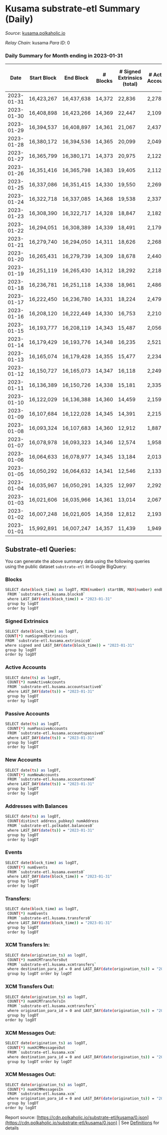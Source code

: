# Kusama substrate-etl Summary (Daily)

_Source_: [kusama.polkaholic.io](https://kusama.polkaholic.io)

*Relay Chain*: kusama
*Para ID*: 0



### Daily Summary for Month ending in 2023-01-31


| Date | Start Block | End Block | # Blocks | # Signed Extrinsics (total) | # Active Accounts | # Passive | # New | # Addresses with Balances | # Events | # Transfers | # XCM Transfers In | # XCM Transfers Out | # XCM In | # XCM Out | Issues | 
| ---- | ----------- | --------- | -------- | --------------------------- | ----------------- | --------- | ----- | ------------------------- | -------- | ----------- | ------------------ | ------------------- | -------- | --------- | ------ |
| 2023-01-31 | 16,423,267 | 16,437,638 | 14,372 | 22,836 | 2,278 | 233 | 135 | 282,168 | 820,264 | 1,191 ($3,314,086.84) | 123 ($137,817.53) | 99 ($142,701.00) |  |  |  |
| 2023-01-30 | 16,408,898 | 16,423,266 | 14,369 | 22,447 | 2,109 | 204 | 90 | 282,093 | 838,489 | 998 ($2,452,855.19) | 138 ($213,973.66) | 133 ($100,009.35) |  |  |  |
| 2023-01-29 | 16,394,537 | 16,408,897 | 14,361 | 21,067 | 2,437 | 215 | 99 | 282,024 | 804,947 | 1,071 ($1,276,979.60) | 135 ($124,365.79) | 136 ($144,860.16) |  |  |  |
| 2023-01-28 | 16,380,172 | 16,394,536 | 14,365 | 20,099 | 2,049 | 201 | 98 | 281,949 | 803,742 | 1,050 ($2,213,693.65) | 134 ($318,534.31) | 111 ($93,944.42) |  |  |  |
| 2023-01-27 | 16,365,799 | 16,380,171 | 14,373 | 20,975 | 2,122 | 233 | 105 | 281,881 | 834,268 | 1,118 ($2,171,562.58) | 126 ($86,415.01) | 149 ($100,678.13) |  |  |  |
| 2023-01-26 | 16,351,416 | 16,365,798 | 14,383 | 19,405 | 2,112 | 226 | 107 | 281,911 | 777,603 | 1,099 ($1,627,817.47) | 127 ($131,137.56) | 153 ($153,277.27) |  |  |  |
| 2023-01-25 | 16,337,086 | 16,351,415 | 14,330 | 19,550 | 2,269 | 234 | 98 | 281,866 | 800,937 | 1,464 ($2,443,041.92) | 154 ($96,935.64) | 137 ($117,729.28) |  |  |  |
| 2023-01-24 | 16,322,718 | 16,337,085 | 14,368 | 19,538 | 2,337 | 4,882 | 156 | 281,815 | 827,164 | 8,574 ($4,889,373.24) | 148 ($124,742.63) | 182 ($188,933.20) |  |  |  |
| 2023-01-23 | 16,308,390 | 16,322,717 | 14,328 | 18,847 | 2,182 | 227 | 126 | 281,739 | 817,126 | 1,294 ($6,286,690.96) | 166 ($139,591.13) | 156 ($210,333.71) |  |  |  |
| 2023-01-22 | 16,294,051 | 16,308,389 | 14,339 | 18,491 | 2,179 | 217 | 114 | 281,717 | 803,640 | 1,157 ($2,299,557.89) | 114 ($376,636.02) | 112 ($82,766.71) |  |  |  |
| 2023-01-21 | 16,279,740 | 16,294,050 | 14,311 | 18,626 | 2,268 | 217 | 132 | 281,671 | 811,031 | 1,450 ($3,940,019.66) | 126 ($195,554.34) | 122 ($224,166.37) |  |  |  |
| 2023-01-20 | 16,265,431 | 16,279,739 | 14,309 | 18,678 | 2,440 | 224 | 153 | 281,599 | 801,488 | 1,872 ($5,043,972.53) | 164 ($368,187.05) | 221 ($414,516.25) |  |  |  |
| 2023-01-19 | 16,251,119 | 16,265,430 | 14,312 | 18,292 | 2,218 | 190 | 79 | 281,531 | 828,374 | 1,325 ($3,784,807.87) | 144 ($148,257.54) | 158 ($97,050.09) |  |  |  |
| 2023-01-18 | 16,236,781 | 16,251,118 | 14,338 | 18,961 | 2,486 | 260 | 111 | 281,494 | 792,386 | 1,779 ($10,614,882.86) | 248 ($301,749.55) | 237 ($264,234.55) |  |  |  |
| 2023-01-17 | 16,222,450 | 16,236,780 | 14,331 | 18,224 | 2,479 | 201 | 133 | 281,440 | 795,403 | 1,892 ($7,365,953.80) | 221 ($373,598.21) | 176 ($322,352.30) |  |  |  |
| 2023-01-16 | 16,208,120 | 16,222,449 | 14,330 | 16,753 | 2,210 | 193 | 85 | 281,374 | 811,856 | 1,594 ($22,843,232.99) | 126 ($225,218.87) | 104 ($53,737.46) |  |  |  |
| 2023-01-15 | 16,193,777 | 16,208,119 | 14,343 | 15,487 | 2,056 | 220 | 122 | 281,403 | 782,203 | 1,465 ($5,049,882.77) | 132 ($52,241.42) | 111 ($39,059.92) |  |  |  |
| 2023-01-14 | 16,179,429 | 16,193,776 | 14,348 | 16,235 | 2,521 | 208 | 119 | 281,299 | 805,490 | 2,008 ($4,000,661.63) | 185 ($300,753.24) | 148 ($83,282.65) |  |  |  |
| 2023-01-13 | 16,165,074 | 16,179,428 | 14,355 | 15,477 | 2,234 | 186 | 84 | 281,362 | 813,069 | 1,379 ($1,654,256.43) | 127 ($90,114.16) | 137 ($71,296.56) |  |  |  |
| 2023-01-12 | 16,150,727 | 16,165,073 | 14,347 | 16,118 | 2,249 | 193 | 90 | 281,427 | 801,323 | 1,318 ($1,567,884.56) | 140 ($95,702.65) | 135 ($76,299.70) |  |  |  |
| 2023-01-11 | 16,136,389 | 16,150,726 | 14,338 | 15,181 | 2,335 | 203 | 95 | 281,388 | 790,658 | 1,464 ($1,032,778.46) | 121 ($42,844.40) | 111 ($53,292.05) |  |  |  |
| 2023-01-10 | 16,122,029 | 16,136,388 | 14,360 | 14,459 | 2,159 | 183 | 82 | 281,338 | 799,560 | 1,113 ($1,923,157.71) | 111 ($126,297.51) | 106 ($74,186.96) |  |  |  |
| 2023-01-09 | 16,107,684 | 16,122,028 | 14,345 | 14,391 | 2,215 |  | 111 | 281,307 | 805,992 | 1,399 ($2,170,638.03) | 133 ($126,776.28) | 118 ($115,641.79) |  |  |  |
| 2023-01-08 | 16,093,324 | 16,107,683 | 14,360 | 12,912 | 1,887 | 176 | 96 | 281,245 | 768,589 | 1,207 ($2,091,908.93) | 109 ($47,884.62) | 92 ($46,615.18) |  |  |  |
| 2023-01-07 | 16,078,978 | 16,093,323 | 14,346 | 12,574 | 1,958 |  | 89 | 281,177 | 768,140 | 1,138 ($1,704,436.36) | 87 ($35,503.47) | 116 ($100,054.05) |  |  |  |
| 2023-01-06 | 16,064,633 | 16,078,977 | 14,345 | 13,184 | 2,013 | 211 | 140 | 281,138 | 812,599 | 1,392 ($8,465,650.27) | 121 ($45,374.95) | 112 ($74,832.11) |  |  |  |
| 2023-01-05 | 16,050,292 | 16,064,632 | 14,341 | 12,546 | 2,133 | 141 | 82 | 281,034 | 782,619 | 1,020 ($1,822,919.31) | 108 ($84,789.14) | 101 ($70,457.26) |  |  |  |
| 2023-01-04 | 16,035,967 | 16,050,291 | 14,325 | 12,997 | 2,292 | 158 | 100 | 280,978 | 776,391 | 1,215 ($2,565,733.18) | 150 ($208,604.29) | 120 ($86,713.86) |  |  |  |
| 2023-01-03 | 16,021,606 | 16,035,966 | 14,361 | 13,014 | 2,067 | 193 | 80 | 280,919 | 809,643 | 1,053 ($2,278,343.95) | 102 ($56,996.75) | 92 ($63,132.59) |  |  |  |
| 2023-01-02 | 16,007,248 | 16,021,605 | 14,358 | 12,812 | 2,193 | 251 | 113 | 280,875 | 791,885 | 1,711 ($7,914,934.68) | 116 ($63,258.41) | 137 ($73,253.54) |  |  |  |
| 2023-01-01 | 15,992,891 | 16,007,247 | 14,357 | 11,439 | 1,949 | 182 | 82 | 280,804 | 759,996 | 1,239 ($1,775,016.18) | 131 ($76,536.36) | 147 ($80,794.32) |  |  |  |

## Substrate-etl Queries:
You can generate the above summary data using the following queries using the public dataset `substrate-etl` in Google BigQuery:

### Blocks
```bash
SELECT date(block_time) as logDT, MIN(number) startBN, MAX(number) endBN, COUNT(*) numBlocks 
 FROM `substrate-etl.kusama.blocks0`  
 where LAST_DAY(date(block_time)) = "2023-01-31" 
 group by logDT 
 order by logDT
```

### Signed Extrinsics
```bash
SELECT date(block_time) as logDT, 
COUNT(*) numSignedExtrinsics 
FROM `substrate-etl.kusama.extrinsics0`  
where signed and LAST_DAY(date(block_time)) = "2023-01-31" 
group by logDT 
order by logDT
```

### Active Accounts
```bash
SELECT date(ts) as logDT, 
 COUNT(*) numActiveAccounts 
 FROM `substrate-etl.kusama.accountsactive0` 
 where LAST_DAY(date(ts)) = "2023-01-31" 
 group by logDT 
 order by logDT
```

### Passive Accounts
```bash
SELECT date(ts) as logDT, 
 COUNT(*) numPassiveAccounts 
 FROM `substrate-etl.kusama.accountspassive0` 
 where LAST_DAY(date(ts)) = "2023-01-31" 
 group by logDT 
 order by logDT
```

### New Accounts
```bash
SELECT date(ts) as logDT, 
 COUNT(*) numNewAccounts 
 FROM `substrate-etl.kusama.accountsnew0` 
 where LAST_DAY(date(ts)) = "2023-01-31" 
 group by logDT
 order by logDT
```

### Addresses with Balances
```bash
SELECT date(ts) as logDT,
 COUNT(distinct address_pubkey) numAddress 
 FROM `substrate-etl.polkadot.balances0` 
 where LAST_DAY(date(ts)) = "2023-01-31" 
 group by logDT 
 order by logDT
```

### Events
```bash
SELECT date(block_time) as logDT, 
 COUNT(*) numEvents 
 FROM `substrate-etl.kusama.events0` 
 where LAST_DAY(date(block_time)) = "2023-01-31" 
 group by logDT 
 order by logDT
```

### Transfers:
```bash
SELECT date(block_time) as logDT, 
 COUNT(*) numEvents 
 FROM `substrate-etl.kusama.transfers0` 
 where LAST_DAY(date(block_time)) = "2023-01-31" 
 group by logDT 
 order by logDT
```

### XCM Transfers In:
```bash
SELECT date(origination_ts) as logDT, 
 COUNT(*) numXCMTransfersOut 
 FROM `substrate-etl.kusama.xcmtransfers` 
 where destination_para_id = 0 and LAST_DAY(date(origination_ts)) = "2023-01-31" 
 group by logDT order by logDT
```

### XCM Transfers Out:
```bash
SELECT date(origination_ts) as logDT, 
 COUNT(*) numXCMTransfersIn 
 FROM `substrate-etl.kusama.xcmtransfers` 
 where origination_para_id = 0 and LAST_DAY(date(origination_ts)) = "2023-01-31" 
 group by logDT 
order by logDT
```

### XCM Messages Out:
```bash
SELECT date(origination_ts) as logDT, 
 COUNT(*) numXCMMessagesOut 
 FROM `substrate-etl.kusama.xcm` 
 where destination_para_id = 0 and LAST_DAY(date(origination_ts)) = "2023-01-31" 
 group by logDT order by logDT
```

### XCM Messages Out:
```bash
SELECT date(origination_ts) as logDT, 
 COUNT(*) numXCMMessagesIn 
 FROM `substrate-etl.kusama.xcm` 
 where origination_para_id = 0 and LAST_DAY(date(origination_ts)) = "2023-01-31" 
 group by logDT 
order by logDT
```


Report source: [https://cdn.polkaholic.io/substrate-etl/kusama/0.json](https://cdn.polkaholic.io/substrate-etl/kusama/0.json) | See [Definitions](/DEFINITIONS.md) for details

